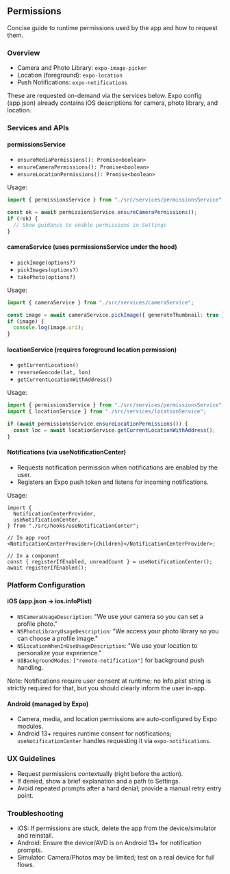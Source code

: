 ## Permissions

Concise guide to runtime permissions used by the app and how to request them.

### Overview

- Camera and Photo Library: `expo-image-picker`
- Location (foreground): `expo-location`
- Push Notifications: `expo-notifications`

These are requested on-demand via the services below. Expo config (app.json) already contains iOS descriptions for camera, photo library, and location.

### Services and APIs

#### permissionsService

- `ensureMediaPermissions(): Promise<boolean>`
- `ensureCameraPermissions(): Promise<boolean>`
- `ensureLocationPermissions(): Promise<boolean>`

Usage:

```ts
import { permissionsService } from "./src/services/permissionsService";

const ok = await permissionsService.ensureCameraPermissions();
if (!ok) {
  // Show guidance to enable permissions in Settings
}
```

#### cameraService (uses permissionsService under the hood)

- `pickImage(options?)`
- `pickImages(options?)`
- `takePhoto(options?)`

Usage:

```ts
import { cameraService } from "./src/services/cameraService";

const image = await cameraService.pickImage({ generateThumbnail: true });
if (image) {
  console.log(image.uri);
}
```

#### locationService (requires foreground location permission)

- `getCurrentLocation()`
- `reverseGeocode(lat, lon)`
- `getCurrentLocationWithAddress()`

Usage:

```ts
import { permissionsService } from "./src/services/permissionsService";
import { locationService } from "./src/services/locationService";

if (await permissionsService.ensureLocationPermissions()) {
  const loc = await locationService.getCurrentLocationWithAddress();
}
```

#### Notifications (via useNotificationCenter)

- Requests notification permission when notifications are enabled by the user.
- Registers an Expo push token and listens for incoming notifications.

Usage:

```tsx
import {
  NotificationCenterProvider,
  useNotificationCenter,
} from "./src/hooks/useNotificationCenter";

// In app root
<NotificationCenterProvider>{children}</NotificationCenterProvider>;

// In a component
const { registerIfEnabled, unreadCount } = useNotificationCenter();
await registerIfEnabled();
```

### Platform Configuration

#### iOS (app.json → ios.infoPlist)

- `NSCameraUsageDescription`: "We use your camera so you can set a profile photo."
- `NSPhotoLibraryUsageDescription`: "We access your photo library so you can choose a profile image."
- `NSLocationWhenInUseUsageDescription`: "We use your location to personalize your experience."
- `UIBackgroundModes`: `["remote-notification"]` for background push handling.

Note: Notifications require user consent at runtime; no Info.plist string is strictly required for that, but you should clearly inform the user in-app.

#### Android (managed by Expo)

- Camera, media, and location permissions are auto-configured by Expo modules.
- Android 13+ requires runtime consent for notifications; `useNotificationCenter` handles requesting it via `expo-notifications`.

### UX Guidelines

- Request permissions contextually (right before the action).
- If denied, show a brief explanation and a path to Settings.
- Avoid repeated prompts after a hard denial; provide a manual retry entry point.

### Troubleshooting

- iOS: If permissions are stuck, delete the app from the device/simulator and reinstall.
- Android: Ensure the device/AVD is on Android 13+ for notification prompts.
- Simulator: Camera/Photos may be limited; test on a real device for full flows.

